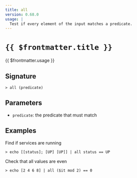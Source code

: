 ```yaml
---
title: all
version: 0.68.0
usage: |
  Test if every element of the input matches a predicate.
---
```


# <code>{{ $frontmatter.title }}</code>

<div style='white-space: pre-wrap;'>{{ $frontmatter.usage }}</div>

## Signature

```> all (predicate)```

## Parameters

 -  `predicate`: the predicate that must match

## Examples

Find if services are running
```shell
> echo [[status]; [UP] [UP]] | all status == UP
```

Check that all values are even
```shell
> echo [2 4 6 8] | all ($it mod 2) == 0
```
